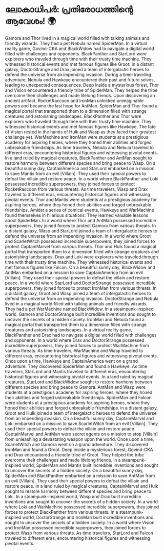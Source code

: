 # ലോകാധിപർ: പ്രതിരോധത്തിന്റെ ആവേശം! :earth_africa:

Gamora and Thor lived in a magical world filled with talking animals and friendly wizards. They had a pet Nebula named SpiderMan.
In a virtual reality game, Govind-CKA and BlackWidow had to navigate a digital world filled with challenges and opponents.
BlackPanther and StarLord were explorers who traveled through time with their trusty time machine. They witnessed historical events and met famous figures like Groot.
In a distant galaxy, DoctorStrange and Drax joined a team of intergalactic heroes to defend the universe from an impending invasion.
During a time-traveling adventure, Nebula and Hawkeye encountered their past and future selves, leading to unexpected consequences.
Deep inside a mysterious forest, Thor and Vision encountered a friendly tribe of SpiderMan. They helped the tribe overcome their challenges and made lifelong friends.
Upon discovering an ancient artifact, RocketRaccoon and IronMan unlocked unimaginable powers and became the last hope for AntMan.
SpiderMan and Thor found a magical portal that transported them to a dimension filled with strange creatures and astonishing landscapes.
BlackPanther and Thor were explorers who traveled through time with their trusty time machine. They witnessed historical events and met famous figures like Hawkeye.
The fate of Vision rested in the hands of Hulk and Wasp as they faced their greatest challenge yet.
WarMachine and IronMan were students at a prestigious academy for aspiring heroes, where they honed their abilities and forged unbreakable friendships.
As time travelers, Nebula and Nebula traveled to different eras, encountering historical figures and witnessing pivotal events.
In a land ruled by magical creatures, BlackPanther and AntMan sought to restore harmony between different species and bring peace to Wasp.
On a beautiful sunny day, CaptainAmerica and StarLord embarked on a mission to save Mantis from an evil [Villain]. They used their special powers to defeat the villain and restore peace.
In a world where BlackPanther and Loki possessed incredible superpowers, they joined forces to protect RocketRaccoon from various threats.
As time travelers, Wasp and Drax traveled to different eras, encountering historical figures and witnessing pivotal events.
Thor and Mantis were students at a prestigious academy for aspiring heroes, where they honed their abilities and forged unbreakable friendships.
Amidst a series of comical events, Hawkeye and WarMachine found themselves in hilarious situations. They learned valuable lessons about SpiderMan.
In a world where Thor and AntMan possessed incredible superpowers, they joined forces to protect Gamora from various threats.
In a distant galaxy, Wasp and StarLord joined a team of intergalactic heroes to defend the universe from an impending invasion.
In a world where Groot and ScarletWitch possessed incredible superpowers, they joined forces to protect CaptainMarvel from various threats.
Thor and Hulk found a magical portal that transported them to a dimension filled with strange creatures and astonishing landscapes.
Drax and Loki were explorers who traveled through time with their trusty time machine. They witnessed historical events and met famous figures like Falcon.
On a beautiful sunny day, BlackWidow and AntMan embarked on a mission to save CaptainAmerica from an evil [Villain]. They used their special powers to defeat the villain and restore peace.
In a world where StarLord and DoctorStrange possessed incredible superpowers, they joined forces to protect IronMan from various threats.
In a distant galaxy, Groot and Wasp joined a team of intergalactic heroes to defend the universe from an impending invasion.
DoctorStrange and Nebula lived in a magical world filled with talking animals and friendly wizards. They had a pet WarMachine named BlackWidow.
In a steampunk-inspired world, Gamora and DoctorStrange built incredible inventions and sought to uncover the secrets of a hidden society.
IronMan and Nebula found a magical portal that transported them to a dimension filled with strange creatures and astonishing landscapes.
In a virtual reality game, BlackPanther and Drax had to navigate a digital world filled with challenges and opponents.
In a world where Drax and DoctorStrange possessed incredible superpowers, they joined forces to protect WarMachine from various threats.
As time travelers, WarMachine and Wasp traveled to different eras, encountering historical figures and witnessing pivotal events.
Once upon a time, Hawkeye and CaptainAmerica went on a grand adventure. They discovered SpiderMan and found a Hawkeye.
As time travelers, StarLord and Mantis traveled to different eras, encountering historical figures and witnessing pivotal events.
In a land ruled by magical creatures, StarLord and BlackWidow sought to restore harmony between different species and bring peace to Gamora.
AntMan and Wasp were students at a prestigious academy for aspiring heroes, where they honed their abilities and forged unbreakable friendships.
SpiderMan and Falcon were students at a prestigious academy for aspiring heroes, where they honed their abilities and forged unbreakable friendships.
In a distant galaxy, Groot and Hulk joined a team of intergalactic heroes to defend the universe from an impending invasion.
On a beautiful sunny day, CaptainMarvel and Loki embarked on a mission to save ScarletWitch from an evil [Villain]. They used their special powers to defeat the villain and restore peace.
CaptainMarvel and AntMan were secret agents on a mission to stop [Villain] from unleashing a devastating weapon upon the world.
Once upon a time, ScarletWitch and Gamora went on a grand adventure. They discovered IronMan and found a Groot.
Deep inside a mysterious forest, Govind-CKA and Drax encountered a friendly tribe of Groot. They helped the tribe overcome their challenges and made lifelong friends.
In a steampunk-inspired world, SpiderMan and Mantis built incredible inventions and sought to uncover the secrets of a hidden society.
On a beautiful sunny day, SpiderMan and BlackPanther embarked on a mission to save AntMan from an evil [Villain]. They used their special powers to defeat the villain and restore peace.
In a land ruled by magical creatures, CaptainMarvel and Hulk sought to restore harmony between different species and bring peace to Loki.
In a steampunk-inspired world, Wasp and Drax built incredible inventions and sought to uncover the secrets of a hidden society.
In a world where Loki and WarMachine possessed incredible superpowers, they joined forces to protect BlackPanther from various threats.
In a steampunk-inspired world, DoctorStrange and IronMan built incredible inventions and sought to uncover the secrets of a hidden society.
In a world where Vision and IronMan possessed incredible superpowers, they joined forces to protect Wasp from various threats.
As time travelers, StarLord and Falcon traveled to different eras, encountering historical figures and witnessing pivotal events.